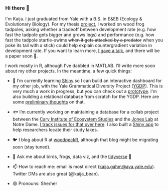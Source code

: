 ### Hi there 👋

I'm Kaija. I just graduated from Yale with a B.S. in E&EB (Ecology & Evolutionary Biology). For my thesis [project](https://github.com/kaijagahm/BurstSpeed), I worked on wood frog tadpoles, asking whether a tradeoff between development rate (e.g. how fast the tadpole gets bigger and grows legs) and performance (e.g. how fast the tadpole startle-swims ~~when it gets attacked by a predator~~ when you poke its tail with a stick) could help explain countergradient variation in development rate. If you want to learn more, [I gave a talk](https://drive.google.com/file/d/1CxEaJEx65V1qLG2tahUCO8qabylamchG/view?usp=sharing), and there will be a paper soon :crossed_fingers:. 

I work mostly in R, although I've dabbled in MATLAB. I'll write more soon about my other projects. In the meantime, a few quick things:

- 🌱  I’m currently learning [Shiny](https://shiny.rstudio.com/) so I can build an interactive dashboard for my other job, with the Yale Grammatical Diversity Project ([YGDP](https://ygdp.yale.edu/)). This is very much a work in progress, but you can check out a [prototype](https://kaijagahm.shinyapps.io/ygdp_proto/). I'm also building a relational database from scratch for the YGDP. Here are some [preliminary thoughts](https://github.com/michaelchang64/ygdpDB/issues/15) on that.

- :fish: I’m currently working on maintaining a database for a collab project between the [Cary Institute of Ecosystem Studies](https://www.caryinstitute.org/) and the [Jones Lab](https://www3.nd.edu/~sjones20/) at Notre Dame. [I track issues for that over here](https://github.com/MFEh2o/db/issues). I also built a [Shiny app](https://gahmkcaryinstitute.shinyapps.io/lakeLatLongFinder/) to help researchers locate their study lakes.

- :bird:  I blog about R at [woodpeckR](https://thewoodpeckr.wordpress.com/), although that blog might be migrating soon (stay tuned).

- 💬  Ask me about birds, frogs, data viz, and the [tidyverse](https://www.tidyverse.org/) :milky_way:

- 📫  How to reach me: email is most direct (kaija.gahm@aya.yale.edu). Twitter DMs are also great (@kaija_bean). 

- 😄  Pronouns: She/her
